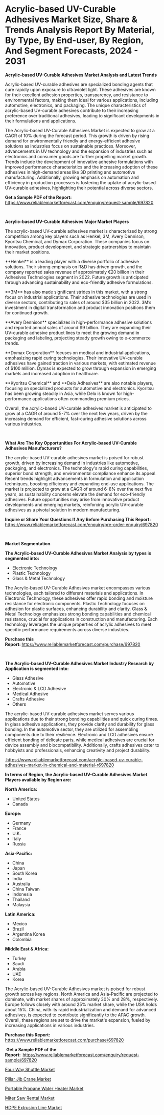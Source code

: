 <p><h1>Acrylic-based UV-Curable Adhesives Market Size, Share & Trends Analysis Report By Material, By Type, By End-user, By Region, And Segment Forecasts, 2024 - 2031</h1></p><p><strong>Acrylic-based UV-Curable Adhesives Market Analysis and Latest Trends</strong></p>
<p><p>Acrylic-based UV-curable adhesives are specialized bonding agents that cure rapidly upon exposure to ultraviolet light. These adhesives are known for their excellent adhesion properties, transparency, and resistance to environmental factors, making them ideal for various applications, including automotive, electronics, and packaging. The unique characteristics of acrylic-based UV-curable adhesives contribute to their increasing preference over traditional adhesives, leading to significant developments in their formulations and applications.</p><p>The Acrylic-based UV-Curable Adhesives Market is expected to grow at a CAGR of 10% during the forecast period. This growth is driven by rising demand for environmentally friendly and energy-efficient adhesive solutions as industries focus on sustainable practices. Moreover, advancements in UV technology and the expansion of industries such as electronics and consumer goods are further propelling market growth. Trends include the development of innovative adhesive formulations with improved performance characteristics and the increasing adoption of these adhesives in high-demand areas like 3D printing and automotive manufacturing. Additionally, growing emphasis on automation and efficiency in production processes is fostering the uptake of acrylic-based UV-curable adhesives, highlighting their potential across diverse sectors.</p></p>
<p><strong>Get a Sample PDF of the Report:&nbsp;</strong> <a href="https://www.reliablemarketforecast.com/enquiry/request-sample/697820?utm_campaign=1398&utm_medium=2&utm_source=Github&utm_content=ia&utm_term=18102024&utm_id=acrylic-based-uv-curable-adhesives">https://www.reliablemarketforecast.com/enquiry/request-sample/697820</a></p>
<p>&nbsp;</p>
<p><strong>Acrylic-based UV-Curable Adhesives Major Market Players</strong></p>
<p><p>The acrylic-based UV-curable adhesives market is characterized by strong competition among key players such as Henkel, 3M, Avery Dennison, Kyoritsu Chemical, and Dymax Corporation. These companies focus on innovation, product development, and strategic partnerships to maintain their market positions.</p><p>**Henkel** is a leading player with a diverse portfolio of adhesive solutions. Their strong emphasis on R&D has driven growth, and the company reported sales revenue of approximately €20 billion in their Adhesives Technologies segment in 2022. Future growth is anticipated through advancing sustainability and eco-friendly adhesive formulations.</p><p>**3M** has also made significant strides in this market, with a strong focus on industrial applications. Their adhesive technologies are used in diverse sectors, contributing to sales of around $35 billion in 2022. 3M’s investment in digital transformation and product innovation positions them for continued growth.</p><p>**Avery Dennison** specializes in high-performance adhesive solutions and reported annual sales of around $9 billion. They are expanding their UV-curable adhesive product lines to meet the growing demand in packaging and labeling, projecting steady growth owing to e-commerce trends.</p><p>**Dymax Corporation** focuses on medical and industrial applications, emphasizing rapid curing technologies. Their innovative UV-curable adhesives have gained traction in various markets, with estimated revenue of $100 million. Dymax is expected to grow through expansion in emerging markets and increased adoption in healthcare.</p><p>**Kyoritsu Chemical** and **Delo Adhesives** are also notable players, focusing on specialized products for automotive and electronics. Kyoritsu has been growing steadily in Asia, while Delo is known for high-performance applications often commanding premium prices.</p><p>Overall, the acrylic-based UV-curable adhesives market is anticipated to grow at a CAGR of around 5-7% over the next few years, driven by the increasing demand for efficient, fast-curing adhesive solutions across various industries.</p></p>
<p>&nbsp;</p>
<p><strong>What Are The Key Opportunities For Acrylic-based UV-Curable Adhesives Manufacturers?</strong></p>
<p><p>The acrylic-based UV-curable adhesives market is poised for robust growth, driven by increasing demand in industries like automotive, packaging, and electronics. The technology's rapid curing capabilities, superior bond strength, and environmental compliance enhance its appeal. Recent trends highlight advancements in formulation and application techniques, boosting efficiency and expanding end-use applications. The market is projected to grow at a CAGR of around 6-8% over the next five years, as sustainability concerns elevate the demand for eco-friendly adhesives. Future opportunities may arise from innovative product developments and emerging markets, reinforcing acrylic UV-curable adhesives as a pivotal solution in modern manufacturing.</p></p>
<p><strong>Inquire or Share Your Questions If Any Before Purchasing This Report:</strong> <a href="https://www.reliablemarketforecast.com/enquiry/pre-order-enquiry/697820?utm_campaign=1398&utm_medium=2&utm_source=Github&utm_content=ia&utm_term=18102024&utm_id=acrylic-based-uv-curable-adhesives">https://www.reliablemarketforecast.com/enquiry/pre-order-enquiry/697820</a></p>
<p>&nbsp;</p>
<p><strong>Market Segmentation</strong></p>
<p><strong>The Acrylic-based UV-Curable Adhesives Market Analysis by types is segmented into:</strong></p>
<p><ul><li>Electronic Technology</li><li>Plastic Technology</li><li>Glass & Metal Technology</li></ul></p>
<p><p>The Acrylic-based UV-Curable Adhesives market encompasses various technologies, each tailored to different materials and applications. In Electronic Technology, these adhesives offer rapid bonding and moisture resistance for electronic components. Plastic Technology focuses on adhesion for plastic surfaces, enhancing durability and clarity. Glass & Metal Technology emphasizes strong bonding capabilities and chemical resistance, crucial for applications in construction and manufacturing. Each technology leverages the unique properties of acrylic adhesives to meet specific performance requirements across diverse industries.</p></p>
<p><strong>Purchase this Report:&nbsp;</strong><a href="https://www.reliablemarketforecast.com/purchase/697820?utm_campaign=1398&utm_medium=2&utm_source=Github&utm_content=ia&utm_term=18102024&utm_id=acrylic-based-uv-curable-adhesives">https://www.reliablemarketforecast.com/purchase/697820</a></p>
<p>&nbsp;</p>
<p><strong>The Acrylic-based UV-Curable Adhesives Market Industry Research by Application is segmented into:</strong></p>
<p><ul><li>Glass Adhesive</li><li>Automotive</li><li>Electronic & LCD Adhesive</li><li>Medical Adhesive</li><li>Crafts Adhesive</li><li>Others</li></ul></p>
<p><p>The acrylic-based UV-curable adhesives market serves various applications due to their strong bonding capabilities and quick curing times. In glass adhesive applications, they provide clarity and durability for glass bonding. In the automotive sector, they are utilized for assembling components due to their resilience. Electronic and LCD adhesives ensure efficient bonding of delicate parts, while medical adhesives are crucial for device assembly and biocompatibility. Additionally, crafts adhesives cater to hobbyists and professionals, enhancing creativity and project durability.</p></p>
<p><a href="https://www.reliablemarketforecast.com/acrylic-based-uv-curable-adhesives-market-in-chemical-and-material-r697820?utm_campaign=1398&utm_medium=2&utm_source=Github&utm_content=ia&utm_term=18102024&utm_id=acrylic-based-uv-curable-adhesives">&nbsp;https://www.reliablemarketforecast.com/acrylic-based-uv-curable-adhesives-market-in-chemical-and-material-r697820</a></p>
<p><strong>In terms of Region, the Acrylic-based UV-Curable Adhesives Market Players available by Region are:</strong></p>
<p>
    <p> <strong> North America: </strong>
        <ul>
            <li>United States</li>
            <li>Canada</li>
        </ul>
        </p> 
    <p> <strong> Europe: </strong>
        <ul>
            <li>Germany</li>
            <li>France</li>
            <li>U.K.</li>
            <li>Italy</li>
            <li>Russia</li>
        </ul>
        </p> 
    <p> <strong> Asia-Pacific: </strong>
        <ul>
            <li>China</li>
            <li>Japan</li>
            <li>South Korea</li>
            <li>India</li>
            <li>Australia</li>
            <li>China Taiwan</li>
            <li>Indonesia</li>
            <li>Thailand</li>
            <li>Malaysia</li>
        </ul>
        </p> 
    <p> <strong> Latin America: </strong>
        <ul>
            <li>Mexico</li>
            <li>Brazil</li>
            <li>Argentina Korea</li>
            <li>Colombia</li>
        </ul>
        </p> 
    <p> <strong> Middle East & Africa: </strong>
        <ul>
            <li>Turkey</li>
            <li>Saudi</li>
            <li>Arabia</li>
            <li>UAE</li>
            <li>Korea</li>
        </ul>
    </p>
    </p>
<p><p>The Acrylic-based UV-Curable Adhesives market is poised for robust growth across key regions. North America and Asia-Pacific are projected to dominate, with market shares of approximately 30% and 28%, respectively. Europe follows closely with around 25% market share, while the USA holds about 15%. China, with its rapid industrialization and demand for advanced adhesives, is expected to contribute significantly to the APAC growth. Overall, these regions are set to drive the market's expansion, fueled by increasing applications in various industries.</p></p>
<p><strong>Purchase this Report: </strong><a href="https://www.reliablemarketforecast.com/purchase/697820?utm_campaign=1398&utm_medium=2&utm_source=Github&utm_content=ia&utm_term=18102024&utm_id=acrylic-based-uv-curable-adhesives">https://www.reliablemarketforecast.com/purchase/697820</a></p>
<p>&nbsp;<strong>Get a Sample PDF of the Report:&nbsp;&nbsp;</strong><a href="https://www.reliablemarketforecast.com/enquiry/request-sample/697820?utm_campaign=1398&utm_medium=2&utm_source=Github&utm_content=ia&utm_term=18102024&utm_id=acrylic-based-uv-curable-adhesives">https://www.reliablemarketforecast.com/enquiry/request-sample/697820</a></p>
<p><strong></strong></p>
<p><p><a href="https://issuu.com/reportprime-2/docs/four-way-shuttle-market-size-2030.p_df7b02890cb357?utm_campaign=1398&utm_medium=2&utm_source=Github&utm_content=ia&utm_term=18102024&utm_id=acrylic-based-uv-curable-adhesives">Four Way Shuttle Market</a></p><p><a href="https://github.com/mharielmesa/Market-Research-Report-List-5/blob/main/pillar-jib-crane-market.md?utm_campaign=1398&utm_medium=2&utm_source=Github&utm_content=ia&utm_term=18102024&utm_id=acrylic-based-uv-curable-adhesives">Pillar Jib Crane Market</a></p><p><a href="https://www.linkedin.com/pulse/investment-opportunities-portable-propane-water-heater-sector-vvp2c?utm_campaign=1398&utm_medium=2&utm_source=Github&utm_content=ia&utm_term=18102024&utm_id=acrylic-based-uv-curable-adhesives">Portable Propane Water Heater Market</a></p><p><a href="https://www.linkedin.com/pulse/global-miter-saw-rental-industry-analysis-report-market-size-58c8c?utm_campaign=1398&utm_medium=2&utm_source=Github&utm_content=ia&utm_term=18102024&utm_id=acrylic-based-uv-curable-adhesives">Miter Saw Rental Market</a></p><p><a href="https://github.com/fletaw9bs/Market-Research-Report-List-1/blob/main/hdpe-extrusion-line-market.md?utm_campaign=1398&utm_medium=2&utm_source=Github&utm_content=ia&utm_term=18102024&utm_id=acrylic-based-uv-curable-adhesives">HDPE Extrusion Line Market</a></p></p>
